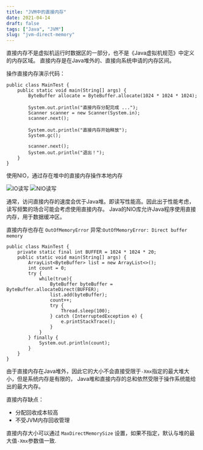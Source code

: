 ```yaml
---
title: "JVM中的直接内存"
date: 2021-04-14
draft: false
tags: ["Java", "JVM"]
slug: "jvm-direct-memory"
---
```


直接内存不是虚拟机运行时数据区的一部分，也不是《Java虚拟机规范》中定义的内存区域。
直接内存是在Java堆外的、直接向系统申请的内存区间。

操作直接内存演示代码：
```
public class MainTest {
    public static void main(String[] args) {
        ByteBuffer allocate = ByteBuffer.allocate(1024 * 1024 * 1024);

        System.out.println("直接内存分配完成 ...");
        Scanner scanner = new Scanner(System.in);
        scanner.next();

        System.out.println("直接内存开始释放");
        System.gc();

        scanner.next();
        System.out.println("退出！");
    }
}
```

使用NIO，通过存在堆中的直接内存操作本地内存

![IO读写](/iblog/posts/annex/images/essays/IO读写.png)
![NIO读写](/iblog/posts/annex/images/essays/NIO读写.png)

通常，访问直接内存的速度会优于Java堆。即读写性能高。因此出于性能考虑，读写频繁的场合可能会考虑使用直接内存。
Java的NIO库允许Java程序使用直接内存，用于数据缓冲区。

直接内存也存在 `OutOfMemoryError` 异常:`OutOfMemoryError: Direct buffer memory`
```
public class MainTest {
    private static final int BUFFER = 1024 * 1024 * 20;
    public static void main(String[] args) {
        ArrayList<ByteBuffer> list = new ArrayList<>();
        int count = 0;
        try {
            while(true){
                ByteBuffer byteBuffer = ByteBuffer.allocateDirect(BUFFER);
                list.add(byteBuffer);
                count++;
                try {
                    Thread.sleep(100);
                } catch (InterruptedException e) {
                    e.printStackTrace();
                }
            }
        } finally {
            System.out.println(count);
        }
    }
}
```


由于直接内存在Java堆外，因此它的大小不会直接受限于`-Xmx`指定的最大堆大小，但是系统内存是有限的，
Java堆和直接内存的总和依然受限于操作系统能给出的最大内存。

直接内存缺点：
- 分配回收成本较高
- 不受JVM内存回收管理

直接内存大小可以通过 `MaxDirectMemorySize` 设置，如果不指定，默认与堆的最大值`-Xmx`参数值一致.